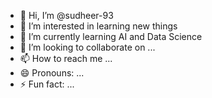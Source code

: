 - 👋 Hi, I’m @sudheer-93
- 👀 I’m interested in learning new things
- 🌱 I’m currently learning AI and Data Science 
- 💞️ I’m looking to collaborate on ...
- 📫 How to reach me ...
- 😄 Pronouns: ...
- ⚡ Fun fact: ...

<!---
sudheer-93/sudheer-93 is a ✨ special ✨ repository because its `README.md` (this file) appears on your GitHub profile.
You can click the Preview link to take a look at your changes.
--->
